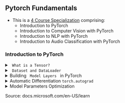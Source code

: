 ## Pytorch Fundamentals

- This is a [4 Course Specialization](https://docs.microsoft.com/en-us/learn/paths/pytorch-fundamentals/?source=learn) comprising: <br>
    - Introduction to PyTorch
    - Introduction to Computer Vision with PyTorch
    - Introduction to NLP with PyTorch
    - Introduction to Audio Classification with PyTorch


### Introduction to PyTorch

<details><summary><code> What is a Tensor?</code></summary>


- Tensors are **like** numerical arrays that encode the input, output and weights/parameters of a model in the form of arrays and matrices.
- Typical 1D and 2D arrays:

![image](https://user-images.githubusercontent.com/24909551/157380975-0402a8ec-7f49-49a3-aef8-5fadc19d4c9c.png)

- How to imagine a 3D array:

![image](https://user-images.githubusercontent.com/24909551/157381034-056897c1-acea-459b-b43a-1b56d55b2434.png)

- Tensors work better on GPUs. They are optimized for **automatic differentiation**
- Tensors and numpy often have the same memory address. For example, review the code below <br>

```python
import numpy as np
import torch

data = [[1,2],[3,4]]
np_array = np.array(data)
tensor_array = torch.from_numpy(np_array)

# doing multiplication opearation on `np_array`
np.multiply(np_array,2,out=np_array)

print(f"Numpy array:{np_array}")
print(f"Tensor array:{tensor_array}")
```

```python
Numpy array:[[2 4]
 [6 8]]
Tensor array:tensor([[2, 4],
        [6, 8]])
```

**How to initialize a tensor?**: <br>

```python    
# directly from a python datastructure element
data = [[1,2],[3,4]]
x_tensor_from_data = torch.tensor(data)

# from numpy_array
np_array = np.array(data)
x_tensor_from_numpy = torch.from_numpy(np_array)

# from other tensors
x_new_tensor = torch.rand_like(x_tensor_from_data, dtype=torch.float) # dtype overrides the dtype of z_tensor_from_data
    
# random or new tensor of given shape
shape = (2,3,) # or just (2,3)
x_new_tensor_2 = torch.ones(shape)
```
    
**What are the `attributes` of a tensor?**:<br>

```python
print(f"{x_new_tensor_2.shape}")
print(f"{x_new_tensor_2.dtype}")
print(f"{x_new_tensor_2.device}") # whether stored in CPU or GPU
```

**When to use CPU and and when to use GPU while `operating` tensors?**: <br>

- Some common tensor operations include: Any arithmetic operation, linear algebra, matrix manipulation (transposing, indexing, slicing)
- Typical GPUs have 1000s of cores. GPUs can handle parallel processing.

![image](https://user-images.githubusercontent.com/24909551/159158293-6faec4f4-e959-4fa6-a5cf-114ddb83810b.png)
    
- Typical CPUs have 4 cores. Modern CPUs can have upto 16 cores. Cores are units that do the actual computation. Each core processes tasks in **sequential** order

![image](https://user-images.githubusercontent.com/24909551/159158302-d75e6fea-eaaa-4c01-a930-0b41a5cfde7c.png)

- Caveat: Copying large tensors across devices can be expensive w.r.t `time` and `memory`

- `PyTorch` uses Nvidia `CUDA` library in the backend to operate on GPU cards

```python
if torch.cuda._is_available():
    gpu_tensor = original_tensor.to('cuda') 
```

**What are the common tensor operations?**: <br>
- `Joining` or `ConCATenate`
```python
new_tensor = torch.cat([tensor, tensor],dim=1) # join along column if dim=1
```    
- `Matrix Multiplication`   
```python
# you would have to do the transpose
y1 = tensor @ tensor.T
y2 = tensor.matmul(tensor.T)
y3 = torch.rand_like(tensor)
torch.matmul(tensor, tensor.T, out=y3)
assert y1 = y2 = y3
```

- `Element-wise Multiplication`    
```python
z1 = tensor * tensor
z2 = tensor.mul(tensor)
z3 = torch.rand_like(tensor)
torch.mul(tensor, tensor, out=z3)
```  

- `Single element tensor` into python numerical value    
```python
sum_of_values = tensor.sum()
sum_of_values_python_variable = sum_of_values.item()
print(sum_of_values.dtype, type(sum_of_values_python_variable))
# >> torch.int64, <class 'int'>
```

- `In-place Operations`    
```python
# add in_place
tensor.add_(5)

# transpose  in place
tensor.t_()
```   
</details>



<details><summary><code> Dataset and DataLoader </code></summary>
   

Two data `primitives` to handle data efficiently: <br>
- `torch.utils.data.Dataset`
- `torch.utils.data.DataLoader` 

What does `Dataset` do?
- `Dataset`: Stores data samples and their corresponding labels
- `DataLoader`: Wraps an iterable around Dataset to enable easy access to the samples. `DataLoader` can also be used along with `torch.multiprocessing`
- `torchvision.datasets` and `torchtext.datasets` are both subclasses of `torch.utils.data.Dataset` (they have __getitem__ and __len__ methods implemented) and also they can be passed to a `torch.utils.data.DataLoader`

**Arguments of a pre-loaded dataset like `FashionMNIST`**:<br>

```python
import torch
from torch.utils.data import Dataset
from torchvision import datasets
from torchvision.transforms import ToTensor, Lambda

import matplotlib.pyplot as plt

# turn the integer y values into a `one_hot_encoded` vector 
# 1. create a zero tensor of size 10 torch.zeros(10, dtype=torch.float)
# 2. `scatter_` assigns a value =1
the_target_lambda_function = Lambda(lambda y: torch.zeros(10,
                                    dtype=dtype=troch.float).scatter_(dim=0,
                                                    index=torch.tensor(y), value=1))

# ToTensor() --> normalizes the features before feeding to model

training_data = datasets.FashionMNIST(
    root="data", # the path where the train/test data is stored
    train=True, # False if it is a test dataset 
    download=True, # downloads the data from Web if not available at root
    transform=ToTensor(), # transform the features; converts PIL image or numpy array into a FloatTensor and scaled the image's pixel intensity to the range [0,1]
    target_transform=the_target_lambda_function
)

test_data = datasets.FashionMNIST(
    root="data",
    train=False,
    download=True,
    transform=ToTensor(),
    target_transform=torch.nn.functional.one_hot(y, num_classes=10) # alternate way
)
```    

**How should the data be preprocessed before training in DL?**: <br>
- Pass samples of data in `minibatches`
- reshuffle the data at every epoch to overfitting
- leverage Python's `multiprocessing` to speed up data retrieval
- `torch.utils.data.DataLoader` abstracts all the above steps

```python
train_dataloader = DataLoader(training_data, 
                              batch_size=64, 
                              shuffle=True)

test_dataloader = DataLoader(test_data, 
                             batch_size=64,
                             shuffle=True)
```

**How to iterate through DataLoader?**: <br>

```python
train_features, train_labels = next(iter(train_dataloader))
feature_data = img  = train_features[0].squeeze()
label = train_labels[0]
plt.imshow(img, cmap="gray")
```   
**What does normalization do?**: <br>
- Changes the range of the data
- When one pixel value is 15 and another pixel is 190, the higher pixel value will deviate the learning 

**Why do we do normalization of data before training a DL**:
- Prediction accuracy is better for normalized data
- Model can learn faster if data is normalized

</details>

    
<details><summary>Building <code> Model Layers </code> in PyTorch</summary>
    
**Components of a Neural Network**:

- Typical Neural Network: <br>

![image](https://user-images.githubusercontent.com/24909551/160055546-f6150c41-acb0-44a4-942e-0d20c86e8972.png)

- Activation Function, Weight and Bias

![image](https://user-images.githubusercontent.com/24909551/160055714-0bfb081d-6c1b-4733-a226-d7db71e74fec.png)

- Linear weighted sum of inputs: x = &sum;(`weights` * `inputs`) + `bias`    
- f(x) = activation_func(x)

- Activation Functions add non-linearity to the model    
- Different Activation Functions: <br>
    - **Sigmoid**: <sup>1</sup>/<sub>(1 + exp(-x))</sub>
    - **Softmax**: <sup>exp(x)</sup> / <sub>(sum(exp(x)))</sub>
    - **ReLU**: max(0,x)
    - **Tanh**: <sup>(exp(x) - exp(-x))</sup>/<sub>(exp(x) + exp(-x))</sub>

**Building a neural network in PyTorch** 
- `torch.nn` class provides all the building block needed to build a NN
- Every module/layer in PyTorch subclases the `torch.nn.Module`
- A NN is a composite module consisting of other modules (layers)
    
```python 
import os
import torch
from torch import nn
from torch.utils.data import DataLoader
from torchvision import datasets, transforms

device = 'cuda' if torch.cuda.is_available() else 'cpu'
print(f'Using {device} device')
```
    
- Initialize all layers in `__init__` module
- Build a 3-layer NN with 
    - flattened `28*28` image as input,
    - 2 hidden layers will have 512 neurons each and
    - the third layer will have 10 neurons each corresponding to the number of classes
    
```python
class NeuralNetwork(nn.Module):
    def __init__(self):
        super(NeuralNetwork,self).__init__()
        self.flatten = nn.Flatten()
        self.linear_relu_stack = nn.Sequential(
            nn.Linear(28*28, 512),
            nn.ReLU(),
            nn.Linear(512,512),
            nn.ReLU(),
            nn.Linear(512,10),
            nn.ReLU()
        )
    def forward(self, x):
        x = self.flatten(x)
        logits = self.linear_relu_stack(x)
        return logits
 
# create a instance of the class NeuralNetwork and move it to the device (CPU or GPU)
model = NeuralNetwork().to(device)
    
```

- How a forward pass would be like: 
    - Why `model(X)` instead of `model.forward(X)`? [Source](https://stackoverflow.com/questions/55338756/why-there-are-different-output-between-model-forwardinput-and-modelinput) 
    
```python
x = torch.rand(1, 28, 28, device=device)
logits = model(X) # runs the __init__ method
pred_probab = nn.Softmax(dim=1)(logits)
y_pred = pred_probab.argmax(1)
print(f"Predicted class: {y_pred}")
```

- **Step 1**:Convert `28*28` into a contiguous array of 784 pixel values
    
```python
input_image = torch.rand(3, 28, 28)
print(input_image.size())
# step 1: Flatten the input image
flatten = nn.Flatten() # instantitate
flat_image = flatten(input_image)  # pass the prev layer (input) into the instance
print(flat_image.size())
```
- **Step 2**: Dense or linear layer in PyTorch `weight * input + bias`
    
```python    
# step 2: apply linear transformation `weight * input + bias`
layer1 = nn.Linear(in_features=28*28, out_features=512) # instantiate
hidden1 = layer1(flat_image) # pass the prev layer (flattened image) into the instance
print(hidden1.size())
```

- **Step 3**: Apply Relu activation on the linear transformation
    
```python
relu_activation = nn.ReLU() #instantiate
hidden1 = relu_activation(hidden1)
```    
Repeat Step 2 and 3 for `hidden2`: <br>

```python
layer2 = nn.Linear(in_features=512, out_features=512)
hidden2 = layer2(hidden1)
hidden2 = relu_activation(hidden2)
```    
    
- **Step 4**: Compute the logits
    
```python
# a simple 1 hidden layer NN with 20 neurons in the hidden layer
nn_seq_modules = nn.Sequential(
                    flatten,
                    layer1,
                    relu_activation,
                    layer2,
                    relu_activation,
                    nn.Linear(512, 10), # the output                )
input_image = torch.rand(3, 28, 28)
logits =  nn_seq_modules(input_image)   
```
    
- **Step 5**: Apply `Softmax` function
    
```python

softmax = nn.Softmax(dim=1)
predict_probab = softmax(logits)

```
    
- Full NN workflow: 
 
![image](https://user-images.githubusercontent.com/24909551/161696907-8672f820-3293-4390-b153-bf702731352d.png)


**How to see internal layers of a NN in PyTorch**:

```python
print("Weights stored in first layer: {model.linear_relu_stack[0].weight} \n")
print("Bias stored in first layer: {model.linear_relu_stack[0].bias} \n") 
    
from name, param in model.named_parameters():
    print(f"Layer: {name} | Size: {param.size()}"
```
    
```bash
Layer: linear_relu_stack.0.weight | Size: torch.Size([512, 784])
Layer: linear_relu_stack.0.bias | Size: torch.Size([512])
Layer: linear_relu_stack.2.weight | Size: torch.Size([512, 512])
Layer: linear_relu_stack.2.bias | Size: torch.Size([512])
Layer: linear_relu_stack.4.weight | Size: torch.Size([10, 512])
Layer: linear_relu_stack.4.bias | Size: torch.Size([10])
```  
</details>
 
 <details> <summary> Automatic Differentiation <code>torch.autograd</code> </summary>
     
- `torch.autograd` is the engine that automatically computes gradients during model optimization     

- `Back Propagation`: An algorithm to adjust the `weights` in a neural network according to the `gradient` of the `loss function`. E.g. algorithm: `Stochastic Gradient Descent`    
- `Gradient`: Partial derivative of a multivariable loss/cost function
- `Loss function`: It is the difference between the expected output and actual output
- `Gradient Descent`: Adjust the weights according to the gradient such that loss curve keeps reducing (i.e. reduce loss to 0) `w = w - learning_rate * gradient_wrt_w`
- `Stochastic`: Occurring by random chance; Selection of each samples in mini_batch occurs by random chance
     
 ```python
 
 x = torch.ones(5) # input tensor
 y = torch.zeros(3) # expected output
 # requires_grad argument is set to True to `w` and `b`
 w = torch.randn(5, 3, requires_grad=True) 
 b = torch.randn(3, requires_grad=True)
 z = torch.matmul(x,w) + b
 loss = torch.nn.functional.binary_cross_entropy_with_logits(z,y)
 ```
     
 - The above code constructs the below **computational graph**
 
  ![image](https://user-images.githubusercontent.com/24909551/161719441-3569dd3f-a9e2-4af5-9835-b96da11f0dfa.png)
     
 - Only variables `w` and `b` are passed the `requires_grad` argument
 - `<variable>.grad_fn` stores the reference to the backward propagation function

- By default, we can perform gradient calculations `backward` only once (for performance reasons)
- If we need to do several `backward` calls on the same graph, we need to pass `retain_graph=True`

```python
 loss.backward()
 print(b.grad)
 print(w.grad) 
```
     
     
**Different ways of disabling gradient tracking**:
- Disabling gradient tracking is needed when doing inference (where only forward pass is needed)
- Disabling some parameters in your neural network as **forzen parameters**. This is a common scenario for fine-tuning a pre-trained network.
- 1. `with torch.no_grad():` context manager

```python
with torch.no_grad():
     z = torch.matmul(x,w) + b
# now z will have z.requires_grad == True
```     

- 2. disable gradient tracking using `detach()` method

```python
z = torch.matmul(x,w) + b
z_det = z.detach()   
# now z_det will have z_det.requires_grad == True
```    

**About Directed Acyclic Graph based backpropagation**:
- `autograd` keeps a record of all data and the executed operations in a directed acyclic graph (DAG) consisting of `torch.autograd.Function` objects
- While doing `forward pass` on a tensor with `requires_grad=True` argument, 
    - the forward pass operation is computed to obtain a resulting tensor
    - the backward `gradient` function is maintained (sort of like `instantiated`) in the DAG (aka computational graph)
     
- When the `.backward()` is called, the `autograd` then:
    - computes the gradients from each `.grad_fn`
    - accumulates the resulting gradient values in the respective tensor's `.grad` attribute
    - computes back propagation from root (output tensors) till leaves (the input tensors with `requires_grad` = True)
- *DAGs are dynamic in PyTorch*: The graph is recreated from scratch after each `.backward()` call
     
</details>

<details> <summary> Model Parameters Optimization </summary>    

- How do you optimize the model parameters? Using `optimizers` (e.g.: SGD, `adam`, etc.,) that take in arguments such as `type_of_optimizer`, `model.parameters()` and `learning_rate`
    
- A revisit of the codes from prev modules    
```python    
%matplotlib inline
import torch
from torch import nn
from torch.utils.data import DataLoader #for iterating through the dataset
from torchvision import datasets
from torchvision.transforms import ToTensor, Lambda

training_data = datasets.FashionMNIST(
                root="data",
                train=True,
                download=True,
                transform=ToTensor()
                )

test_data = datasets.FashionMNIST(
                root="data",
                train=False,
                download=True,
                transform=ToTensor()
                )
                
train_dataloader = DataLoader(training_data, batch_size=64)
test_dataloader = DataLoader(test_data, batch_size=64)

class NeuralNetwork(nn.Module):
    def __init__(self):
        super(NeuralNetwork, self).__init__()
        self.flatten = nn.Flatten()
        self.linear_relu_stack = nn.Sequential(
                                    nn.Linear(28*28, 512),
                                    nn.ReLU(),
                                    nn.Linear(512,512),
                                    nn.ReLU(),
                                    nn.Linear(512,10),
                                    nn.ReLU()
                                )    
    
    def forward(self, x):
        x = self.flatten(x)
        logits = self.linear_relu_stack(x)
        return logits

# instantiate the class
model = NeuralNetwork()    
```    
    
**Hyper parameters**:
    
- `num_of_epochs`: The number of times the entire training dataset is pass through the network
- `batch_size`: The number of data samples seen by the model before updating its weights. (derived parameter `steps = total_training_data/batch_size` - the number of batches needed to complete an epoch)
- `learning_rate`: How much to change the weights in the `w = w - learning_rate * gradient`. Smaller value means the model will take a longer time to find best weights. Larger value of learning_rate might make the NN miss the optimal weights because we might step over the best values

- nn.MSELoss # Mean Squared Error
- nn.NLLLoss #Negative Log Likelihood    
- nn.CrossEntropyLoss # = combine(`nn.LogSoftmax` and `nn.NLLLoss`)   
 
```python
# initialize the loss function
loss_fn = nn.CrossEntropyLoss()
```    

```python
# initialize the optimizer
optimizer = torch.optim.SGD(model.parameters(),lr=learning_rate)
# key optimizer steps
# by default, gradients add up in PyTorch
# we zero out in every iteration
optimizer.zero_grad() 
# performs the gradient computation steps (across the DAG)
optimizer.backward()
# adjust the weights
optimizer.step()
```    

- `loss_fn` and `optimizer` are passed to `train_loop` and just `loss_fn` to `test_loop`    
    
```python
loss_fn = nn.CrossEntropyLoss()
optimizer = torch.optim.SGD(model.parameters(),lr=learning_rate)

epochs = 10
for i in range(epochs):
    print(f"Epoch {i+1}\n ----------------------------")
    train_loop(train_dataloader, model, loss_fn, optimizer)
    test_loop(test_dataloader,model, loss_fn)
print("Over!")    
```   
    
    
</details> 
          
Source: docs.microsoft.com/en-US/learn    

